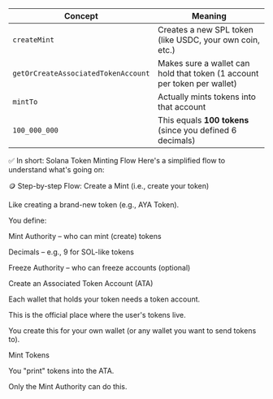 | Concept                             | Meaning                                                                  |
| ----------------------------------- | ------------------------------------------------------------------------ |
| `createMint`                        | Creates a new SPL token (like USDC, your own coin, etc.)                 |
| `getOrCreateAssociatedTokenAccount` | Makes sure a wallet can hold that token (1 account per token per wallet) |
| `mintTo`                            | Actually mints tokens into that account                                  |
| `100_000_000`                       | This equals **100 tokens** (since you defined 6 decimals)                |

✅ In short: Solana Token Minting Flow
Here's a simplified flow to understand what's going on:

🪙 Step-by-step Flow:
Create a Mint (i.e., create your token)

Like creating a brand-new token (e.g., AYA Token).

You define:

Mint Authority – who can mint (create) tokens

Decimals – e.g., 9 for SOL-like tokens

Freeze Authority – who can freeze accounts (optional)

Create an Associated Token Account (ATA)

Each wallet that holds your token needs a token account.

This is the official place where the user's tokens live.

You create this for your own wallet (or any wallet you want to send tokens to).

Mint Tokens

You "print" tokens into the ATA.

Only the Mint Authority can do this.